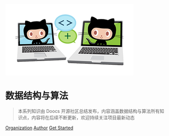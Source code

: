 [![logo](images/icon.png)](https://github.com/doocs/data-structure-and-algorithm)

# 数据结构与算法

> 本系列知识由 Doocs 开源社区总结发布，内容涵盖数据结构与算法所有知识点，内容将在后续不断更新，欢迎持续关注项目最新动态

[Organization](https://github.com/doocs/doocs.github.io)
[Author](https://github.com/yanglbme)
[Get Started](#数据结构与算法©)